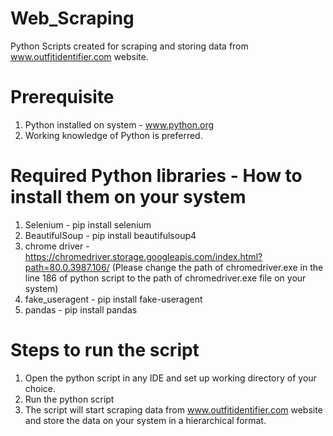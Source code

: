 # Web_Scraping
Python Scripts created for scraping and storing data from www.outfitidentifier.com website.

# Prerequisite
1. Python installed on system - www.python.org
2. Working knowledge of Python is preferred.

# Required Python libraries - How to install them on your system
1. Selenium - pip install selenium
2. BeautifulSoup - pip install beautifulsoup4
3. chrome driver - https://chromedriver.storage.googleapis.com/index.html?path=80.0.3987.106/
(Please change the path of chromedriver.exe in the line 186 of python script to the path of chromedriver.exe file on your system)
4. fake_useragent - pip install fake-useragent
5. pandas - pip install pandas

# Steps to run the script
1. Open the python script in any IDE and set up working directory of your choice.
2. Run the python script
3. The script will start scraping data from www.outfitidentifier.com website and store the data on your system in a hierarchical format.
